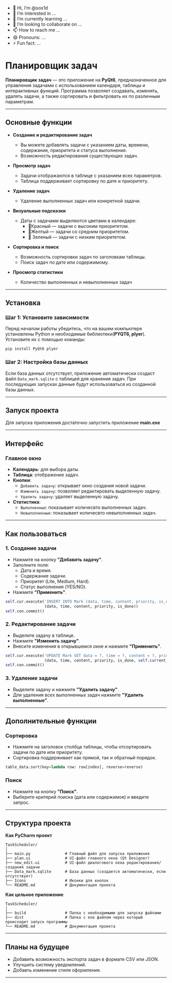 - 👋 Hi, I’m @sox1d
- 👀 I’m interested in ...
- 🌱 I’m currently learning ...
- 💞️ I’m looking to collaborate on ...
- 📫 How to reach me ...
- 😄 Pronouns: ...
- ⚡ Fun fact: ...


# Планировщик задач

**Планировщик задач** — это приложение на **PyQt6**, предназначенное для управления задачами с использованием календаря, таблицы и интерактивных функций. Программа позволяет создавать, изменять, удалять задачи, а также сортировать и фильтровать их по различным параметрам.

---

## Основные функции

- **Создание и редактирование задач**
  - Вы можете добавлять задачи с указанием даты, времени, содержания, приоритета и статуса выполнения.
  - Возможность редактирования существующих задач.

- **Просмотр задач**
  - Задачи отображаются в таблице с указанием всех параметров.
  - Таблица поддерживает сортировку по дате и приоритету.

- **Удаление задач**
  - Удаление выполненных задач или конкретной задачи.

- **Визуальные подсказки**
  - Даты с задачами выделяются цветами в календаре:
    - :closed_book:Красный — задачи с высоким приоритетом.
    - :ledger:Желтый — задачи со средним приоритетом.
    - :green_book: Зеленый — задачи с низким приоритетом.

- **Сортировка и поиск**
  - Возможность сортировки задач по заголовкам таблицы.
  - Поиск задач по дате или содержимому.

- **Просмотр статистики**
  - Количество выполненных и невыполненных задач

---

## Установка

### Шаг 1: Установите зависимости

Перед началом работы убедитесь, что на вашем компьютере установлены Python и необходимые библиотеки(**PYQT6, plyer**). Установите их с помощью команды:

```bash
pip install PyQt6 plyer
```

### Шаг 2: Настройка базы данных

Если база данных отсутствует, приложение автоматически создаст файл `Data_mark.sqlite` с таблицей для хранения задач. При последующих запусках данные будут использоваться из созданной базы данных.

---

## Запуск проекта

Для запуска приложения достаточно запустить приложение __main.exe__

---

## Интерфейс

### Главное окно


- **Календарь**: для выбора даты.
- **Таблица**: отображение задач.
- **Кнопки**:
  - `Добавить задачу`: открывает окно создания новой задачи.
  - `Изменить задачу`: позволяет редактировать выделенную задачу.
  - `Удалить задачу`: удаляет выделенную задачу.
- **Статистика**: 
  - `Выполненные`: показывает количесвто выполненных задач.
  - `Невыполненные`: показывает количесвто невыполненных задач.

---

## Как пользоваться

### 1. Создание задачи
- Нажмите на кнопку **"Добавить задачу"**.
- Заполните поля:
  - Дата и время.
  - Содержание задачи.
  - Приоритет (Lite, Medium, Hard).
  - Статус выполнения (YES/NO).
- Нажмите **"Применить"**.

```python
self.cur.execute('INSERT INTO Mark (data, time, content, priority, is_done) VALUES (?, ?, ?, ?, ?)',
                 (data, time, content, priority, is_done))
self.con.commit()
```

### 2. Редактирование задачи
- Выделите задачу в таблице.
- Нажмите **"Изменить задачу"**.
- Внесите изменения в открывшемся окне и нажмите **"Применить"**.

```python
self.cur.execute('UPDATE Mark SET data = ?, time = ?, content = ?, priority = ?, is_done = ? WHERE id = ?',
                 (data, time, content, priority, is_done, self.current_task_id))
self.con.commit()
```

### 3. Удаление задачи
- Выделите задачу и нажмите **"Удалить задачу"**.
- Для удаления всех выполненных задач нажмите **"Удалить выполненные"**.

---

## Дополнительные функции

### Сортировка
- Нажмите на заголовок столбца таблицы, чтобы отсортировать задачи по дате или приоритету.
- Сортировка поддерживает как прямой, так и обратный порядок.

```python
table_data.sort(key=lambda row: row[index], reverse=reverse)
```

### Поиск
- Нажмите на кнопку **"Поиск"**.
- Выберите критерий поиска (дата или содержимое) и введите запрос.

---

## Структура проекта

**Как PyCharm проект**

```
TaskScheduler/
│
├── main.py               # Главный файл для запуска приложения
├── plan.ui               # UI-файл главного окна (Qt Designer)
├── new_edit.ui           # UI-файл диалогового окна редактирования/создания задачи
├── Data_mark.sqlite      # База данных (создается автоматически, если отсутствует)
├── Icons                 # Иконки для кнопок
└── README.md             # Документация проекта
```

**Как цельное приложение**
```
TaskScheduler/
│
├── build                 # Папка с необходимыми для запуска файлами
├── dist                  # Папка с exe файлом через который происходит запуск программы
└── README.md             # Документация проекта
```
---

## Планы на будущее

- Добавить возможность экспорта задач в формате CSV или JSON.
- Улучшить систему уведомлений.
- Добавть изменение стиля оформления.

---
